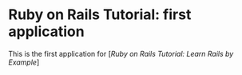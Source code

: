 # Ruby on Rails Tutorial: first application

This is the first application for
[*Ruby on Rails Tutorial: Learn Rails by Example*]